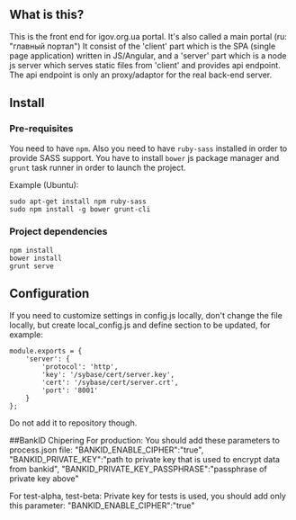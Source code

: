 ## What is this?
This is the front end for igov.org.ua portal. It's also called a main portal
(ru: "главный портал")
It consist of the 'client' part which is the SPA (single page application)
written in JS/Angular, and a 'server' part which is a node js server which
serves static files from 'client' and provides api endpoint. The api endpoint
is only an proxy/adaptor for the real back-end server.


## Install
### Pre-requisites
You need to have `npm`. Also you need to have `ruby-sass` installed in order
to provide SASS support.
You have to install `bower` js package manager and `grunt` task runner in order
to launch the project.

Example (Ubuntu):

    sudo apt-get install npm ruby-sass
    sudo npm install -g bower grunt-cli

### Project dependencies

    npm install
    bower install
    grunt serve


## Configuration
If you need to customize settings in config.js locally, don't change the file locally, but create local_config.js and define section to be updated, for example:

    module.exports = {
        'server': {
            'protocol': 'http',
            'key': '/sybase/cert/server.key',
            'cert': '/sybase/cert/server.crt',
            'port': '8001'
        }
    };
Do not add it to repository though.

##BankID Chipering
For production:
You should add these parameters to process.json file:
"BANKID_ENABLE_CIPHER":"true",
"BANKID_PRIVATE_KEY":"path to private key that is used to encrypt data from bankid",
"BANKID_PRIVATE_KEY_PASSPHRASE":"passphrase of private key above"

For test-alpha, test-beta:
Private key for tests is used, you should add only this parameter:
"BANKID_ENABLE_CIPHER":"true"
